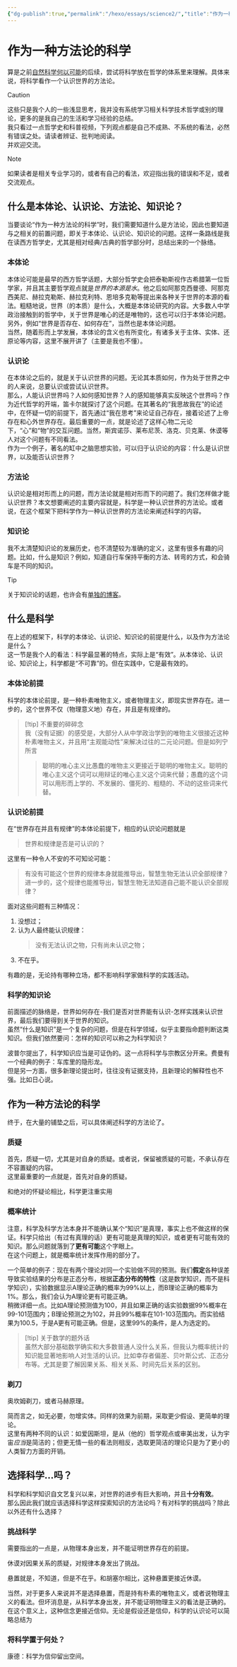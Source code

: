 ```yaml
---
{"dg-publish":true,"permalink":"/hexo/essays/science2/","title":"作为一种方法论的科学","tags":["science","philosophy","free","knowledge"],"created":"2025-05-24T20:50:25.755+08:00"}
---
```



# 作为一种方法论的科学

算是之前[自然科学何以可能](/hexo/essays/science)的后续，尝试将科学放在哲学的体系里来理解。具体来说，将科学看作一个认识世界的方法论。

> [!caution]
> 这些只是我个人的一些浅显思考，我并没有系统学习相关科学技术哲学或别的理论，更多的是我自己的生活和学习经验的总结。  
> 我只看过一点哲学史和科普视频，下列观点都是自己不成熟、不系统的看法，必然有错误之处。请读者辨证、批判地阅读。  
> 并欢迎交流。

> [!note]
> 如果读者是相关专业学习的，或者有自己的看法，欢迎指出我的错误和不足，或者交流观点。

## 什么是本体论、认识论、方法论、知识论？

当要谈论“作为一种方法论的科学”时，我们需要知道什么是方法论，因此也要知道与之相关的前置问题，即关于本体论、认识论、知识论的问题。这样一条路线是我在读西方哲学史，尤其是相对经典/古典的哲学部分时，总结出来的一个脉络。

### 本体论

本体论可能是最早的西方哲学话题，大部分哲学史会把泰勒斯视作古希腊第一位哲学家，并且其主要哲学观点就是*世界的本源是水*。他之后如阿那克西曼德、阿那克西美尼、赫拉克勒斯、赫拉克利特、恩培多克勒等提出来各种关于世界的本源的看法。粗糙地说，世界（的本质）是什么，大概是本体论研究的内容。大多数人中学政治接触到的哲学中，关于世界是唯心的还是唯物的，这也可以归于本体论问题。另外，例如“世界是否存在、如何存在”，当然也是本体论问题。  
当然，随着形而上学发展，本体论的含义也有所变化，有诸多关于主体、实体、还原论等内容，这里不展开讲了（主要是我也不懂）。

### 认识论

在本体论之后的，就是关于认识世界的问题。无论其本质如何，作为处于世界之中的人来说，总要认识或尝试认识世界。  
那么，人能认识世界吗？人如何感知世界？人的感知能够真实反映这个世界吗？作为近代哲学的开端，笛卡尔就探讨了这个问题。在其著名的“我思故我在”的论述中，在怀疑一切的前提下，首先通过“我在思考”来论证自己存在，接着论述了上帝存在和心外世界存在。最后重要的一点，就是论述了这样心物二元论下，“心”和“物”的交互问题。当然，斯宾诺莎、莱布尼茨、洛克、贝克莱、休谟等人对这个问题有不同看法。  
作为一个例子，著名的缸中之脑思想实验，可以归于认识论的内容：什么是认识世界，以及能否认识世界？

### 方法论

认识论是相对形而上的问题，而方法论就是相对形而下的问题了。我们怎样做才能认识世界？本文想要阐述的主要内容就是，科学是一种认识世界的方法论。或者说，在这个框架下把科学作为一种认识世界的方法论来阐述科学的内容。

### 知识论

我不太清楚知识论的发展历史，也不清楚较为准确的定义，这里有很多有趣的问题。比如，什么是知识？例如，知道自行车保持平衡的方法、转弯的方式，和会骑车是不同的知识。

> [!tip]  
> 关于知识论的话题，也许会有[单独的博客](/hexo/essays/knowledge)。

## 什么是科学

在上述的框架下，科学的本体论、认识论、知识论的前提是什么，以及作为方法论是什么？  
这一节是我个人的看法：科学最显著的特点，实际上是“有效”。从本体论、认识论、知识论上，科学都是“不可靠”的。但在实践中，它是最有效的。

### 本体论前提

科学的本体论前提，是一种朴素唯物主义，或者物理主义，即现实世界存在。进一步的，这个世界不仅（物理意义地）存在，并且是有规律的。

> [!tip] 不重要的碎碎念  
> 我（没有证据）的感受是，大部分人从中学政治学到的唯物主义很接近这种朴素唯物主义，并且用“主观能动性”来解决过往的二元论问题。但是如列宁所言
>
> > 聪明的唯心主义比愚蠢的唯物主义更接近于聪明的唯物主义。聪明的唯心主义这个词可以用辩证的唯心主义这个词来代替；愚蠢的这个词可以用形而上学的、不发展的、僵死的、粗糙的、不动的这些词来代替。

### 认识论前提

在“世界存在并且有规律”的本体论前提下，相应的认识论问题就是

> 世界和规律是否是可认识的？

这里有一种令人不安的不可知论可能：

> 有没有可能这个世界的规律本身就能推导出，智慧生物无法认识全部规律？  
> 进一步的，这个规律也能推导出，智慧生物无法知道自己能不能认识全部规律？

面对这些问题有三种情况：

1. 没想过；
2. 认为人最终能认识规律：
    > 没有无法认识之物，只有尚未认识之物；
3. 不在乎。

有趣的是，无论持有哪种立场，都不影响科学家做科学的实践活动。

### 科学的知识论

前面描述的脉络是，世界如何存在-我们是否对世界能有认识-怎样实践来认识世界，最后我们要得到关于世界的知识。  
虽然“什么是知识”是一个复杂的问题，但是在科学领域，似乎主要指命题判断这类知识。但我们依然要问：怎样的知识可以称之为科学知识？

波普尔提出了，科学知识应当是可证伪的。这一点将科学与宗教区分开来。费曼有一个经典的例子：车库里的隐形龙。  
但是另一方面，很多新理论提出时，往往没有证据支持，且新理论的解释性也不强。比如日心说。


## 作为一种方法论的科学

终于，在大量的铺垫之后，可以具体阐述科学的方法论了。

### 质疑

首先，质疑一切，尤其是对自身的质疑。或者说，保留被质疑的可能，不承认存在不容置疑的内容。  
这里最重要的一点就是，首先对自身的质疑。

和绝对的怀疑论相比，科学更注重实用

### 概率统计

注意，科学及科学方法本身并不能确认某个“知识”是真理，事实上也不做这样的保证。科学只给出（有过有真理的话）更有可能是真理的知识，或者更有可能有效的知识。那么问题就落到了**更有可能**这个字眼上。  
在这个问题上，就是概率统计发挥作用的部分了。

一个简单的例子：现在有两个理论对同一个实验做不同的预测。我们**假定**各种误差导致实验结果的分布是正态分布，根据**正态分布的特性**（这是数学知识，而不是科学知识），实验数据显示A理论正确的概率为99%以上，而B理论正确的概率为1%。那么，我们会认为A理论更有可能正确。  
稍微详细一点。比如A理论预测值为100，并且如果正确的话实验数据99%概率在99-101范围内；B理论预测之为102，并且99%概率在101-103范围内。而实验结果为100.5，于是A更有可能正确。但是，这里99%的条件，是人为选定的。

> [!tip] 关于数学的题外话  
> 虽然大部分基础数学确实和大多数普通人没什么关系，但我认为概率统计的知识能显著地影响人对生活的认识。比如幸存者偏差、贝叶斯公式、正态分布等。尤其是要了解因果关系、相关关系、时间先后关系的区别。

### 剃刀

奥坎姆剃刀，或者马赫原理。

简而言之，如无必要，勿增实体。同样的效果为前期，采取更少假设、更简单的理论。  
这里有两种不同的认识：如爱因斯坦，是从（他的）哲学观点或审美出发，认为宇宙*应当*是简洁的；但更无情一些的看法则相反，选取更简洁的理论只是为了更小的人类智力方面的开销。

## 选择科学...吗？

科学和科学知识自文艺复兴以来，对世界的进步有巨大影响，并且**十分有效**。  
那么因此我们就应该选择科学这样探索知识的方法论吗？有对科学的挑战吗？除此以外还有什么选择？

### 挑战科学

需要指出的一点是，从物理本身出发，并不能证明世界存在的前提。

休谟对因果关系的质疑，对规律本身发出了挑战。

悬置就是，不知道，但是不在乎。和胡塞尔相比，这种悬置更接近休谟。

当然，对于更多人来说并不是选择悬置，而是持有朴素的唯物主义，或者说物理主义的看法。但坏消息是，从科学本身出发，并不能证明物理主义的看法是正确的。在这个意义上，这种信念更接近信仰。无论是假设还是信仰，科学的认识论可以简略总结为

### 将科学置于何处？

康德：科学为信仰留出空间。
